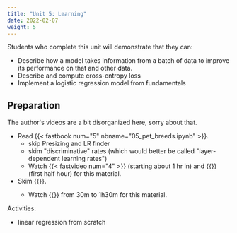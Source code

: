 ```yaml
---
title: "Unit 5: Learning"
date: 2022-02-07
weight: 5
---
```


Students who complete this unit will demonstrate that they can:

- Describe how a model takes information from a batch of data to improve its performance on that and other data.
- Describe and compute cross-entropy loss
- Implement a logistic regression model from fundamentals

<!-- - Activities
	- pets dataloader lab
	- softmax fundamentals 1 and 2
	- some variation on Learning Proportions lab? ^^bandit learning^^: how likely is each arm to give a payout? -->

## Preparation

The author's videos are a bit disorganized here, sorry about that.

- Read {{< fastbook num="5" nbname="05_pet_breeds.ipynb" >}}.
  - skip Presizing and LR finder
  - skim "discriminative" rates (which would better be called "layer-dependent learning rates")
  - Watch {{< fastvideo num="4" >}} (starting about 1 hr in) and {{<fastvideo num="6">}} (first half hour) for this material.
- Skim {{<fastbook num="6" nbname="06_multicat.ipynb">}}.
  - Watch {{<fastvideo num="6">}} from 30m to 1h30m for this material.

Activities:

- linear regression from scratch
